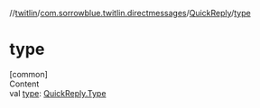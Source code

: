 //[twitlin](../../index.md)/[com.sorrowblue.twitlin.directmessages](../index.md)/[QuickReply](index.md)/[type](type.md)



# type  
[common]  
Content  
val [type](type.md): [QuickReply.Type](-type/index.md)  



